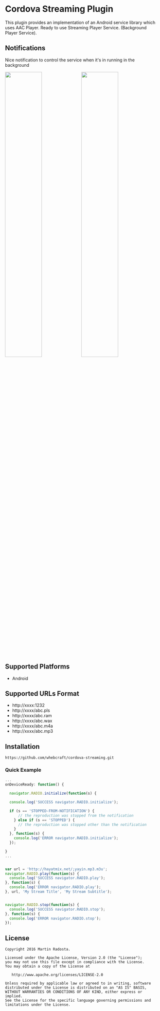 # Cordova Streaming Plugin

This plugin provides an implementation of an Android service library which uses AAC Player. Ready to use Streaming Player Service. (Background Player Service).


## Notifications
Nice notification to control the service when it's in running in the background

<img src="https://raw.githubusercontent.com/mradosta/cordova-plugin-streaming/master/screenshots/a.png" width="49%"/>
<img src="https://raw.githubusercontent.com/mradosta/cordova-plugin-streaming/master/screenshots/b.png" width="49%"/>



## Supported Platforms

- Android

## Supported URLs Format

- http://xxxx:1232
- http://xxxx/abc.pls
- http://xxxx/abc.ram
- http://xxxx/abc.wax
- http://xxxx/abc.m4a
- http://xxxx/abc.mp3


## Installation

    https://github.com/whebcraft/cordova-streaming.git


### Quick Example
```js
...
onDeviceReady: function() {

  navigator.RADIO.initialize(function(s) {

  console.log('SUCCESS navigator.RADIO.initialize');

  if (s == 'STOPPED-FROM-NOTIFICATION') {
      // the reproduction was stopped from the notification
    } else if (s == 'STOPPED') {
      // the reproduction was stopped other than the notification
    }
  }, function(s) {
    console.log('ERROR navigator.RADIO.initialize');
  });

}
...


var url = 'http://hayatmix.net/;yayin.mp3.m3u';
navigator.RADIO.play(function(s) {
  console.log('SUCCESS navigator.RADIO.play');
}, function(s) {
  console.log('ERROR navigator.RADIO.play');
}, url, 'My Stream Title', 'My Stream Subtitle');


navigator.RADIO.stop(function(s) {
  console.log('SUCCESS navigator.RADIO.stop');
}, function(s) {
  console.log('ERROR navigator.RADIO.stop');
});
```

License
--------


    Copyright 2016 Martin Radosta.

    Licensed under the Apache License, Version 2.0 (the "License");
    you may not use this file except in compliance with the License.
    You may obtain a copy of the License at

       http://www.apache.org/licenses/LICENSE-2.0

    Unless required by applicable law or agreed to in writing, software
    distributed under the License is distributed on an "AS IS" BASIS,
    WITHOUT WARRANTIES OR CONDITIONS OF ANY KIND, either express or implied.
    See the License for the specific language governing permissions and
    limitations under the License.